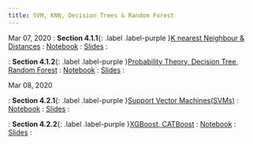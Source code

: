 ```yaml
---
title: SVM, KNN, Decision Trees & Random Forest 
---
```


Mar 07, 2020
: **Section 4.1.1**{: .label .label-purple }[K nearest Neighbour & Distances](#)
: [Notebook](https://colab.research.google.com/github/explore-ml-iemk/Tutorials-Repo/blob/master/Day4/KNN.ipynb)
: [Slides](#)
: 

: **Section 4.1.2**{: .label .label-purple }[Probability Theory, Decision Tree, Random Forest](#)
: [Notebook](https://colab.research.google.com/github/explore-ml-iemk/Tutorials-Repo/blob/master/Day3/Random_Forest.ipynb)
: [Slides](#)
: 

Mar 08, 2020

: **Section 4.2.1**{: .label .label-purple }[Support Vector Machines(SVMs)](#)
: [Notebook](https://colab.research.google.com/github/explore-ml-iemk/Tutorials-Repo/blob/master/Day3/SVM.ipynb)
: [Slides](#)
: 

: **Section 4.2.2**{: .label .label-purple }[XGBoost, CATBoost](#)
: [Notebook](https://colab.research.google.com/github/explore-ml-iemk/Tutorials-Repo/blob/master/Day4/Boosting.ipynb)
: [Slides](#)
: 
